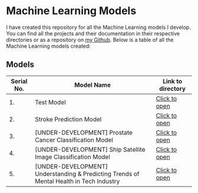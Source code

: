# Machine Learning Models

I have created this repository for all the Machine Learning models I develop.
You can find all the projects and their documentation in their respective directories or as a repository on [my Github](https://github.com/psavarmattas).
Below is a table of all the Machine Learning models created:

## Models

|Serial No.|Model Name|Link to directory|
|----------|----------|-----------------|
|1. | Test Model | [Click to open](https://github.com/psavarmattas/Machine-Learning-Models/tree/master/TestModel) |
|2. | Stroke Prediction Model | [Click to open](https://github.com/psavarmattas/Stroke-Prediction-ML-Model) |
|3. |[UNDER-DEVELOPMENT] Prostate Cancer Classification Model | [Click to open](https://github.com/psavarmattas/Machine-Learning-Models/tree/master/ProstateCancerClassificationModel) |
|4. |[UNDER-DEVELOPMENT] Ship Satellite Image Classification Model | [Click to open](https://github.com/psavarmattas/Machine-Learning-Models/tree/master/ShipsSatelliteImageClassification) |
|5. |[UNDER-DEVELOPMENT] Understanding & Predicting Trends of Mental Health in Tech Industry | [Click to open](https://github.com/psavarmattas/Understanding-And-Predicting-Trends-of-Mental-Health-in-Tech-Industry) |